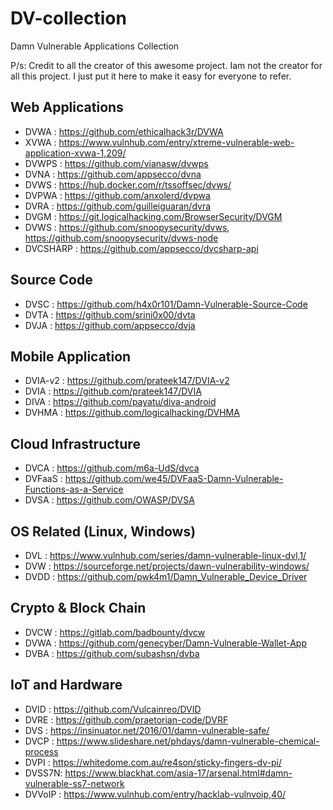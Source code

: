 # DV-collection

Damn Vulnerable Applications Collection

P/s: Credit to all the creator of this awesome project. Iam not the creator for all this project. I just put it here to make it easy for everyone to refer.

## Web Applications
- DVWA : https://github.com/ethicalhack3r/DVWA
- XVWA : https://www.vulnhub.com/entry/xtreme-vulnerable-web-application-xvwa-1,209/
- DVWPS : https://github.com/vianasw/dvwps
- DVNA : https://github.com/appsecco/dvna
- DVWS : https://hub.docker.com/r/tssoffsec/dvws/
- DVPWA : https://github.com/anxolerd/dvpwa
- DVRA : https://github.com/guilleiguaran/dvra
- DVGM : https://git.logicalhacking.com/BrowserSecurity/DVGM
- DVWS : https://github.com/snoopysecurity/dvws, https://github.com/snoopysecurity/dvws-node
- DVCSHARP : https://github.com/appsecco/dvcsharp-api

## Source Code
- DVSC : https://github.com/h4x0r101/Damn-Vulnerable-Source-Code
- DVTA : https://github.com/srini0x00/dvta
- DVJA : https://github.com/appsecco/dvja

## Mobile Application
- DVIA-v2 : https://github.com/prateek147/DVIA-v2
- DVIA : https://github.com/prateek147/DVIA
- DIVA : https://github.com/payatu/diva-android
- DVHMA : https://github.com/logicalhacking/DVHMA

## Cloud Infrastructure
- DVCA : https://github.com/m6a-UdS/dvca
- DVFaaS : https://github.com/we45/DVFaaS-Damn-Vulnerable-Functions-as-a-Service
- DVSA : https://github.com/OWASP/DVSA 

## OS Related (Linux, Windows)
- DVL : https://www.vulnhub.com/series/damn-vulnerable-linux-dvl,1/
- DVW : https://sourceforge.net/projects/dawn-vulnerability-windows/
- DVDD : https://github.com/pwk4m1/Damn_Vulnerable_Device_Driver

## Crypto & Block Chain
- DVCW : https://gitlab.com/badbounty/dvcw
- DVWA : https://github.com/genecyber/Damn-Vulnerable-Wallet-App
- DVBA : https://github.com/subashsn/dvba

## IoT and Hardware
- DVID : https://github.com/Vulcainreo/DVID
- DVRE : https://github.com/praetorian-code/DVRF
- DVS : https://insinuator.net/2016/01/damn-vulnerable-safe/
- DVCP : https://www.slideshare.net/phdays/damn-vulnerable-chemical-process
- DVPI : https://whitedome.com.au/re4son/sticky-fingers-dv-pi/
- DVSS7N: https://www.blackhat.com/asia-17/arsenal.html#damn-vulnerable-ss7-network
- DVVoIP : https://www.vulnhub.com/entry/hacklab-vulnvoip,40/
